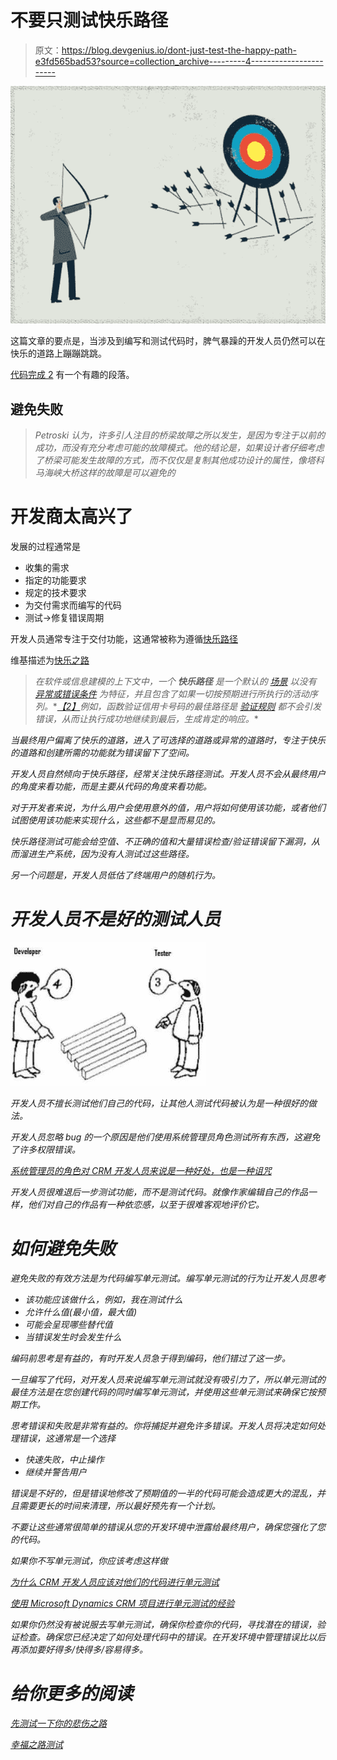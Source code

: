 # 不要只测试快乐路径

> 原文：<https://blog.devgenius.io/dont-just-test-the-happy-path-e3fd565bad53?source=collection_archive---------4----------------------->

![](img/f8e6821707cf319c188b4465f72ce290.png)

这篇文章的要点是，当涉及到编写和测试代码时，脾气暴躁的开发人员仍然可以在快乐的道路上蹦蹦跳跳。

[代码完成 2](https://crmbusiness.wordpress.com/2015/04/29/developers-need-to-stop-being-so-happy/A%20Practical%20Handbook%20of%20Software%20Construction) 有一个有趣的段落。

## 避免失败

> *Petroski 认为，许多引人注目的桥梁故障之所以发生，是因为专注于以前的成功，而没有充分考虑可能的故障模式。他的结论是，如果设计者仔细考虑了桥梁可能发生故障的方式，而不仅仅是复制其他成功设计的属性，像塔科马海峡大桥这样的故障是可以避免的*

# 开发商太高兴了

发展的过程通常是

*   收集的需求
*   指定的功能要求
*   规定的技术要求
*   为交付需求而编写的代码
*   测试->修复错误周期

开发人员通常专注于交付功能，这通常被称为遵循[快乐路径](http://en.wikipedia.org/wiki/Happy_path)

维基描述为[快乐之路](http://en.wikipedia.org/wiki/Happy_path)

> *在软件或信息建模的上下文中，一个* ***快乐路径*** *是一个默认的* [*场景*](http://en.wikipedia.org/wiki/Scenario_(computing)) *以没有* [*异常或错误条件*](http://en.wikipedia.org/wiki/Exception_handling) *为特征，并且包含了如果一切按预期进行所执行的活动序列。*[](http://en.wikipedia.org/wiki/Happy_path#cite_note-1)*[*【2】*](http://en.wikipedia.org/wiki/Happy_path#cite_note-2)*例如，函数验证信用卡号码的最佳路径是* [*验证规则*](http://en.wikipedia.org/wiki/Validation_rule) *都不会引发错误，从而让执行成功地继续到最后，生成肯定的响应。**

*当最终用户偏离了快乐的道路，进入了可选择的道路或异常的道路时，专注于快乐的道路和创建所需的功能就为错误留下了空间。*

*开发人员自然倾向于快乐路径，经常关注快乐路径测试。开发人员不会从最终用户的角度来看功能，而是主要从代码的角度来看功能。*

*对于开发者来说，为什么用户会使用意外的值，用户将如何使用该功能，或者他们试图使用该功能来实现什么，这些都不是显而易见的。*

*快乐路径测试可能会给空值、不正确的值和大量错误检查/验证错误留下漏洞，从而溜进生产系统，因为没有人测试过这些路径。*

*另一个问题是，开发人员低估了终端用户的随机行为。*

# *开发人员不是好的测试人员*

*![](img/c874025d36cd8936bce2bf7ce1b6e100.png)*

*开发人员不擅长测试他们自己的代码，让其他人测试代码被认为是一种很好的做法。*

*开发人员忽略 bug 的一个原因是他们使用系统管理员角色测试所有东西，这避免了许多权限错误。*

*[系统管理员的角色对 CRM 开发人员来说是一种好处，也是一种诅咒](https://crmbusiness.wordpress.com/2015/04/10/the-system-administrator-role-is-a-benefit-and-a-curse-to-crm-developers/)*

*开发人员很难退后一步测试功能，而不是测试代码。就像作家编辑自己的作品一样，他们对自己的作品有一种依恋感，以至于很难客观地评价它。*

# *如何避免失败*

*避免失败的有效方法是为代码编写单元测试。编写单元测试的行为让开发人员思考*

*   *该功能应该做什么，例如，我在测试什么*
*   *允许什么值(最小值，最大值)*
*   *可能会呈现哪些替代值*
*   *当错误发生时会发生什么*

*编码前思考是有益的，有时开发人员急于得到编码，他们错过了这一步。*

*一旦编写了代码，对开发人员来说编写单元测试就没有吸引力了，所以单元测试的最佳方法是在您创建代码的同时编写单元测试，并使用这些单元测试来确保它按预期工作。*

*思考错误和失败是非常有益的。你将捕捉并避免许多错误。开发人员将决定如何处理错误，这通常是一个选择*

*   *快速失败，中止操作*
*   *继续并警告用户*

*错误是不好的，但是错误地修改了预期值的一半的代码可能会造成更大的混乱，并且需要更长的时间来清理，所以最好预先有一个计划。*

*不要让这些通常很简单的错误从您的开发环境中泄露给最终用户，确保您强化了您的代码。*

*如果你不写单元测试，你应该考虑这样做*

*[为什么 CRM 开发人员应该对他们的代码进行单元测试](https://crmbusiness.wordpress.com/2015/03/31/why-crm-developers-should-unit-test-their-code/)*

*[使用 Microsoft Dynamics CRM 项目进行单元测试的经验](https://crmbusiness.wordpress.com/2015/04/28/experiences-of-unit-testing-with-microsoft-dynamics-crm-projects/)*

*如果你仍然没有被说服去写单元测试，确保你检查你的代码，寻找潜在的错误，验证检查。确保您已经决定了如何处理代码中的错误。在开发环境中管理错误比以后再添加要好得多/快得多/容易得多。*

# *给你更多的阅读*

*[先测试一下你的悲伤之路](http://dcycleproject.org/blog/63/test-your-sad-path-first)*

*[幸福之路测试](http://www.sei.cmu.edu/library/assets/happy.pdf)*